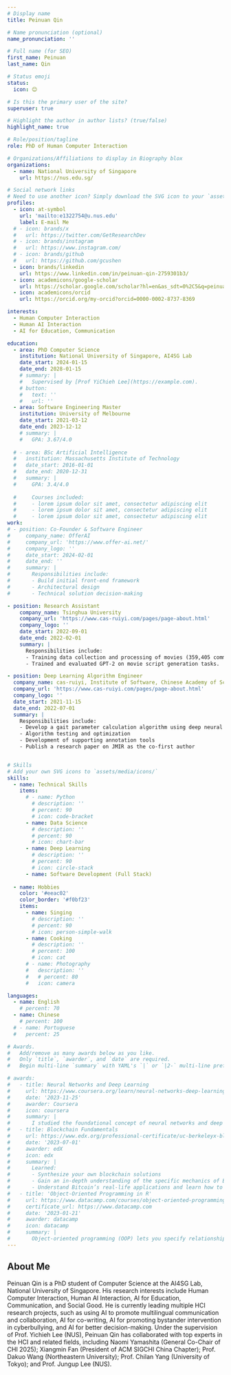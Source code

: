 ```yaml
---
# Display name
title: Peinuan Qin

# Name pronunciation (optional)
name_pronunciation: ''

# Full name (for SEO)
first_name: Peinuan
last_name: Qin

# Status emoji
status:
  icon: 😊

# Is this the primary user of the site?
superuser: true

# Highlight the author in author lists? (true/false)
highlight_name: true

# Role/position/tagline
role: PhD of Human Computer Interaction

# Organizations/Affiliations to display in Biography blox
organizations:
  - name: National University of Singapore
    url: https://nus.edu.sg/

# Social network links
# Need to use another icon? Simply download the SVG icon to your `assets/media/icons/` folder.
profiles:
  - icon: at-symbol
    url: 'mailto:e1322754@u.nus.edu'
    label: E-mail Me
  # - icon: brands/x
  #   url: https://twitter.com/GetResearchDev
  # - icon: brands/instagram
  #   url: https://www.instagram.com/
  # - icon: brands/github
  #   url: https://github.com/gcushen
  - icon: brands/linkedin
    url: https://www.linkedin.com/in/peinuan-qin-2759301b3/
  - icon: academicons/google-scholar
    url: https://scholar.google.com/scholar?hl=en&as_sdt=0%2C5&q=peinuan+qin&btnG=
  - icon: academicons/orcid
    url: https://orcid.org/my-orcid?orcid=0000-0002-8737-8369

interests:
  - Human Computer Interaction
  - Human AI Interaction 
  - AI for Education, Communication

education:
  - area: PhD Computer Science
    institution: National University of Singapore, AI4SG Lab
    date_start: 2024-01-15
    date_end: 2028-01-15
    # summary: |
    #   Supervised by [Prof YiChieh Lee](https://example.com). 
    # button:
    #   text: ''
    #   url: ''
  - area: Software Engineering Master
    institution: University of Melbourne
    date_start: 2021-03-12
    date_end: 2023-12-12
    # summary: |
    #   GPA: 3.67/4.0
     
  # - area: BSc Artificial Intelligence
  #   institution: Massachusetts Institute of Technology
  #   date_start: 2016-01-01
  #   date_end: 2020-12-31
  #   summary: |
  #     GPA: 3.4/4.0
      
  #     Courses included:
  #     - lorem ipsum dolor sit amet, consectetur adipiscing elit
  #     - lorem ipsum dolor sit amet, consectetur adipiscing elit
  #     - lorem ipsum dolor sit amet, consectetur adipiscing elit
work:
# - position: Co-Founder & Software Engineer
#     company_name: OfferAI
#     company_url: 'https://www.offer-ai.net/'
#     company_logo: ''
#     date_start: 2024-02-01
#     date_end: ''
#     summary: |
#       Responsibilities include:
#       - Build initial front-end framework
#       - Architectural design
#       - Technical solution decision-making

- position: Research Assistant
    company_name: Tsinghua University
    company_url: 'https://www.cas-ruiyi.com/pages/page-about.html'
    company_logo: ''
    date_start: 2022-09-01
    date_end: 2022-02-01
    summary: |  
      Responsibilities include:
      - Training data collection and processing of movies (359,405 commentaries, 173M dataset)
      - Trained and evaluated GPT-2 on movie script generation tasks.

- position: Deep Learning Algorithm Engineer
  company_name: cas-ruiyi, Institute of Software, Chinese Academy of Sciences
  company_url: 'https://www.cas-ruiyi.com/pages/page-about.html'
  company_logo: ''
  date_start: 2021-11-15
  date_end: 2022-07-01
  summary: |
    Responsibilities include:
    - Develop a gait parameter calculation algorithm using deep neural networks to assist in the early diagnosis of neurodegenerative diseases.
    - Algorithm testing and optimization
    - Development of supporting annotation tools
    - Publish a research paper on JMIR as the co-first author


# Skills
# Add your own SVG icons to `assets/media/icons/`
skills:
  - name: Technical Skills
    items:
      # - name: Python
        # description: ''
        # percent: 90
        # icon: code-bracket
      - name: Data Science
        # description: ''
        # percent: 90
        # icon: chart-bar
      - name: Deep Learning
        # description: ''
        # percent: 90
        # icon: circle-stack
      - name: Software Development (Full Stack)
      
  - name: Hobbies
    color: '#eeac02'
    color_border: '#f0bf23'
    items:
      - name: Singing
        # description: ''
        # percent: 90
        # icon: person-simple-walk
      - name: Cooking
        # description: ''
        # percent: 100
        # icon: cat
      # - name: Photography
      #   description: ''
      #   # percent: 80
      #   icon: camera

languages:
  - name: English
    # percent: 70
  - name: Chinese
    # percent: 100
  # - name: Portuguese
  #   percent: 25

# Awards.
#   Add/remove as many awards below as you like.
#   Only `title`, `awarder`, and `date` are required.
#   Begin multi-line `summary` with YAML's `|` or `|2-` multi-line prefix and indent 2 spaces below.

# awards:
#   - title: Neural Networks and Deep Learning
#     url: https://www.coursera.org/learn/neural-networks-deep-learning
#     date: '2023-11-25'
#     awarder: Coursera
#     icon: coursera
#     summary: |
#       I studied the foundational concept of neural networks and deep learning. By the end, I was familiar with the significant technological trends driving the rise of deep learning; build, train, and apply fully connected deep neural networks; implement efficient (vectorized) neural networks; identify key parameters in a neural network’s architecture; and apply deep learning to your own applications.
#   - title: Blockchain Fundamentals
#     url: https://www.edx.org/professional-certificate/uc-berkeleyx-blockchain-fundamentals
#     date: '2023-07-01'
#     awarder: edX
#     icon: edx
#     summary: |
#       Learned:
#       - Synthesize your own blockchain solutions
#       - Gain an in-depth understanding of the specific mechanics of Bitcoin
#       - Understand Bitcoin’s real-life applications and learn how to attack and destroy Bitcoin, Ethereum, smart contracts and Dapps, and alternatives to Bitcoin’s Proof-of-Work consensus algorithm
#   - title: 'Object-Oriented Programming in R'
#     url: https://www.datacamp.com/courses/object-oriented-programming-with-s3-and-r6-in-r
#     certificate_url: https://www.datacamp.com
#     date: '2023-01-21'
#     awarder: datacamp
#     icon: datacamp
#     summary: |
#       Object-oriented programming (OOP) lets you specify relationships between functions and the objects that they can act on, helping you manage complexity in your code. This is an intermediate level course, providing an introduction to OOP, using the S3 and R6 systems. S3 is a great day-to-day R programming tool that simplifies some of the functions that you write. R6 is especially useful for industry-specific analyses, working with web APIs, and building GUIs.
---
```


## About Me

Peinuan Qin is a PhD student of Computer Science at the AI4SG Lab, National University of Singapore. His research interests include Human Computer Interaction, Human AI Interaction, AI for Education, Communication, and Social Good. 
He is currently leading multiple HCI research projects, such as using AI to promote multilingual communication and collaboration, AI for co-writing, AI for promoting bystander intervention in cyberbullying, and AI for better decision-making. Under the supervision of Prof. Yichieh Lee (NUS), Peinuan Qin has collaborated with top experts in the HCI and related fields, including Naomi Yamashita (General Co-Chair of CHI 2025); Xiangmin Fan (President of ACM SIGCHI China Chapter); Prof. Dakuo Wang (Northeastern University); Prof. Chilan Yang (University of Tokyo); and Prof. Jungup Lee (NUS).

<!-- Peinuan Qin 目前主导了多项 HCI 研究，例如使用 GAI 促进 multilingual communication and collaboration; GAI for co-writing; GAI for promoting bystander cyberbullying intervention; AI for better decision making 等。Peinuan Qin 在 Yichieh Lee 教授的指导下，频繁与 HCI 及相关领域的顶级专家开展合作，包括 General Co-Chair of CHI 2025: Naomi Yamashita; ACM SIGCHI China Chapter President: Xiangmin Fan; Prof. Dakuo Wang; Prof. Chilan Yang; Prof. Jungup Lee -->